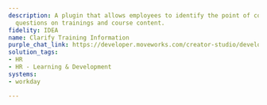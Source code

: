 ```yaml
---
description: A plugin that allows employees to identify the point of contact for any
  questions on trainings and course content.
fidelity: IDEA
name: Clarify Training Information
purple_chat_link: https://developer.moveworks.com/creator-studio/developer-tools/purple-chat-builder/?workspace=%7B%22title%22%3A%22My+Workspace%22%2C%22botSettings%22%3A%7B%7D%2C%22mocks%22%3A%5B%7B%22id%22%3A2877%2C%22title%22%3A%22Mock+1%22%2C%22transcript%22%3A%7B%22settings%22%3A%7B%22colorStyle%22%3A%22LIGHT%22%2C%22startTime%22%3A%2211%3A43+AM%22%2C%22defaultPerson%22%3A%22ELLEN%22%2C%22editable%22%3Atrue%7D%2C%22messages%22%3A%5B%7B%22from%22%3A%22USER%22%2C%22text%22%3A%22%3Cp%3EI+have+questions+about+one+of+my+trainings.+Who+can+I+talk+to%3F%3Cbr%3E%3C%2Fp%3E%22%7D%2C%7B%22from%22%3A%22BOT%22%2C%22text%22%3A%22%3Cp%3EWhich+training+are+you+referring+to%3F%3Cbr%3E%3C%2Fp%3E%22%2C%22cards%22%3A%5B%7B%22title%22%3A%22%3Cp%3EIntroduction+to+TypeScript%3Cb%3E%3A+%3C%2Fb%3EIn+progress%3Cbr%3E%3C%2Fp%3E%22%7D%2C%7B%22title%22%3A%22%3Cp%3EAdvanced+Node.js%3A+In+Progress%3Cbr%3E%3C%2Fp%3E%22%7D%5D%7D%2C%7B%22from%22%3A%22USER%22%2C%22text%22%3A%22%3Cp%3EI+think+the+course+material+is+wrong+for+the+Typescript+course.%3Cbr%3E%3C%2Fp%3E%22%7D%2C%7B%22from%22%3A%22BOT%22%2C%22text%22%3A%22%3Cp%3EFor+questions+about+%3Ci%3EIntroduction+to+TypeScript%3C%2Fi%3E%2C+the+point+of+contact+is+Chris+Patterson.%3Cbr%3E%3C%2Fp%3E%22%2C%22cards%22%3A%5B%7B%22title%22%3A%22Here+is+a+draft+message+to+send+them%22%2C%22text%22%3A%22Hey+Chris%2C+I+think+that+something+is+wrong+in+the+Introduction+to+Typescript+course.+Can+we+meet+up+to+discuss+some+corrections.%22%7D%5D%7D%5D%7D%7D%5D%7D
solution_tags:
- HR
- HR - Learning & Development
systems:
- workday

---
```

